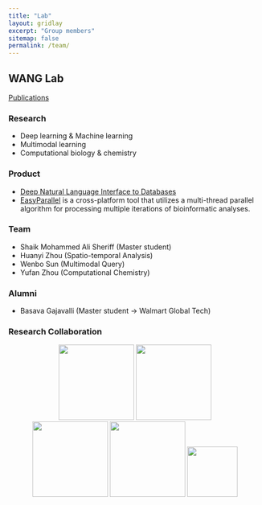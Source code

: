 ```yaml
---
title: "Lab"
layout: gridlay
excerpt: "Group members"
sitemap: false
permalink: /team/
---
```


## WANG Lab

[Publications](https://scholar.google.com/citations?user=YPVtn-UAAAAJ&hl=en)

### Research

- Deep learning & Machine learning
- Multimodal learning
- Computational biology & chemistry


### Product

- [Deep Natural Language Interface to Databases](https://wenlu-w.github.io/project/2021/01/01/NLIDB.html)
- [EasyParallel](https://github.com/hzz0024/EasyParallel) is a cross-platform tool that utilizes a multi-thread parallel algorithm for processing multiple iterations of bioinformatic analyses. 


### Team

- Shaik Mohammed Ali Sheriff (Master student)
- Huanyi Zhou (Spatio-temporal Analysis) 
- Wenbo Sun (Multimodal Query)
- Yufan Zhou (Computational Chemistry) 


### Alumni

- Basava Gajavalli (Master student -> Walmart Global Tech)


### Research Collaboration

<center><figure class="fifth">
  <img src="{{ site.url }}{{ site.baseurl }}/images/wework.png" style="width: 150px">
  <img src="{{ site.url }}{{ site.baseurl }}/images/microsoft.png" style="width: 150px">
  <img src="{{ site.url }}{{ site.baseurl }}/images/instacart.png" style="width: 150px">
  <img src="{{ site.url }}{{ site.baseurl }}/images/biogen.jpeg" style="width: 150px">
  <img src="{{ site.url }}{{ site.baseurl }}/images/cornell.png" style="width: 100px">
</figure></center>

